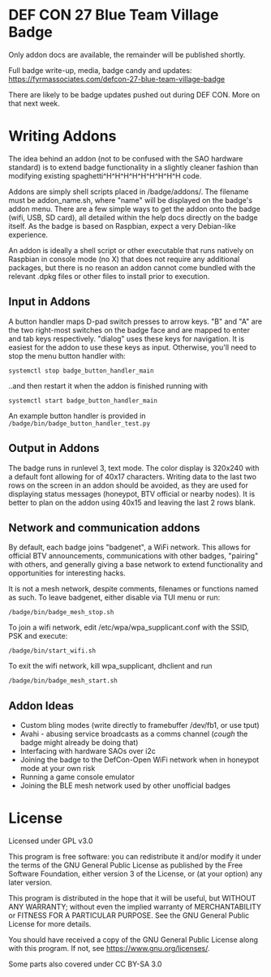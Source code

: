 # DEF CON 27 Blue Team Village Badge #

Only addon docs are available, the remainder will be published shortly.

Full badge write-up, media, badge candy and updates:  <https://fyrmassociates.com/defcon-27-blue-team-village-badge>

There are likely to be badge updates pushed out during DEF CON.  More on that next week.

# Writing Addons #

The idea behind an addon (not to be confused with the SAO hardware standard) is to extend badge functionality in a slightly cleaner fashion than modifying existing spaghetti^H^H^H^H^H^H^H^H^H code.

Addons are simply shell scripts placed in /badge/addons/.  The filename must be addon_name.sh, where "name" will be displayed on the badge's addon menu.  There are a few simple ways to get the addon onto the badge (wifi, USB, SD card), all detailed within the help docs directly on the badge itself.  As the badge is based on Raspbian, expect a very Debian-like experience.

An addon is ideally a shell script or other executable that runs natively on Raspbian in console mode (no X) that does not require any additional packages, but there is no reason an addon cannot come bundled with the relevant .dpkg files or other files to install prior to execution.

## Input in Addons ##
A button handler maps D-pad switch presses to arrow keys.  "B" and "A" are the two right-most switches on the badge face and are mapped to enter and tab keys respectively.  "dialog" uses these keys for navigation.  It is easiest for the addon to use these keys as input.  Otherwise, you'll need to stop the menu button handler with:

`systemctl stop badge_button_handler_main`

..and then restart it when the addon is finished running with

`systemctl start badge_button_handler_main`

An example button handler is provided in `/badge/bin/badge_button_handler_test.py`

## Output in Addons ##
The badge runs in runlevel 3, text mode.  The color display is 320x240 with a default font allowing for of 40x17 characters.  Writing data to the last two rows on the screen in an addon should be avoided, as they are used for displaying status messages (honeypot, BTV official or nearby nodes).  It is better to plan on the addon using 40x15 and leaving the last 2 rows blank.

## Network and communication addons ##
By default, each badge joins "badgenet", a WiFi network.  This allows for official BTV announcements, communications with other badges, "pairing" with others, and generally giving a base network to extend functionality and opportunities for interesting hacks.

It is not a mesh network, despite comments, filenames or functions named as such.  To leave badgenet, either disable via TUI menu or run:

`/badge/bin/badge_mesh_stop.sh`

To join a wifi network, edit /etc/wpa/wpa_supplicant.conf with the SSID, PSK and execute:

`/badge/bin/start_wifi.sh`

To exit the wifi network, kill wpa_supplicant, dhclient and run

`/badge/bin/badge_mesh_start.sh`

## Addon Ideas ##
* Custom bling modes (write directly to framebuffer /dev/fb1, or use tput)
* Avahi - abusing service broadcasts as a comms channel (*cough* the badge might already be doing that)
* Interfacing with hardware SAOs over i2c
* Joining the badge to the DefCon-Open WiFi network when in honeypot mode at your own risk
* Running a game console emulator
* Joining the BLE mesh network used by other unofficial badges

# License #

Licensed under GPL v3.0

This program is free software: you can redistribute it and/or modify
it under the terms of the GNU General Public License as published by
the Free Software Foundation, either version 3 of the License, or
(at your option) any later version.

This program is distributed in the hope that it will be useful,
but WITHOUT ANY WARRANTY; without even the implied warranty of
MERCHANTABILITY or FITNESS FOR A PARTICULAR PURPOSE.  See the
GNU General Public License for more details.

You should have received a copy of the GNU General Public License
along with this program.  If not, see <https://www.gnu.org/licenses/>.

Some parts also covered under CC BY-SA 3.0
